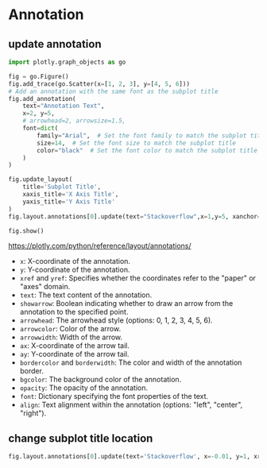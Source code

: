 # Annotation

## update annotation
```py
import plotly.graph_objects as go

fig = go.Figure()
fig.add_trace(go.Scatter(x=[1, 2, 3], y=[4, 5, 6]))
# Add an annotation with the same font as the subplot title
fig.add_annotation(
    text="Annotation Text",
    x=2, y=5,
    # arrowhead=2, arrowsize=1.5,
    font=dict(
        family="Arial",  # Set the font family to match the subplot title
        size=14,  # Set the font size to match the subplot title
        color="black"  # Set the font color to match the subplot title
    )
)

fig.update_layout(
    title='Subplot Title',
    xaxis_title='X Axis Title',
    yaxis_title='Y Axis Title'
)
fig.layout.annotations[0].update(text="Stackoverflow",x=1,y=5, xanchor='left', yanchor='bottom')

fig.show()
```

https://plotly.com/python/reference/layout/annotations/
- `x`: X-coordinate of the annotation.
- `y`: Y-coordinate of the annotation.
- `xref` and `yref`: Specifies whether the coordinates refer to the "paper" or "axes" domain.
- `text`: The text content of the annotation.
- `showarrow`: Boolean indicating whether to draw an arrow from the annotation to the specified point.
- `arrowhead`: The arrowhead style (options: 0, 1, 2, 3, 4, 5, 6).
- `arrowcolor`: Color of the arrow.
- `arrowwidth`: Width of the arrow.
- `ax`: X-coordinate of the arrow tail.
- `ay`: Y-coordinate of the arrow tail.
- `bordercolor` and `borderwidth`: The color and width of the annotation border.
- `bgcolor`: The background color of the annotation.
- `opacity`: The opacity of the annotation.
- `font`: Dictionary specifying the font properties of the text.
- `align`: Text alignment within the annotation (options: "left", "center", "right").

## change subplot title location
```py
fig.layout.annotations[0].update(text='Stackoverflow', x=-0.01, y=1, xref='paper', yref='paper', xanchor='left', yanchor='bottom')
```
